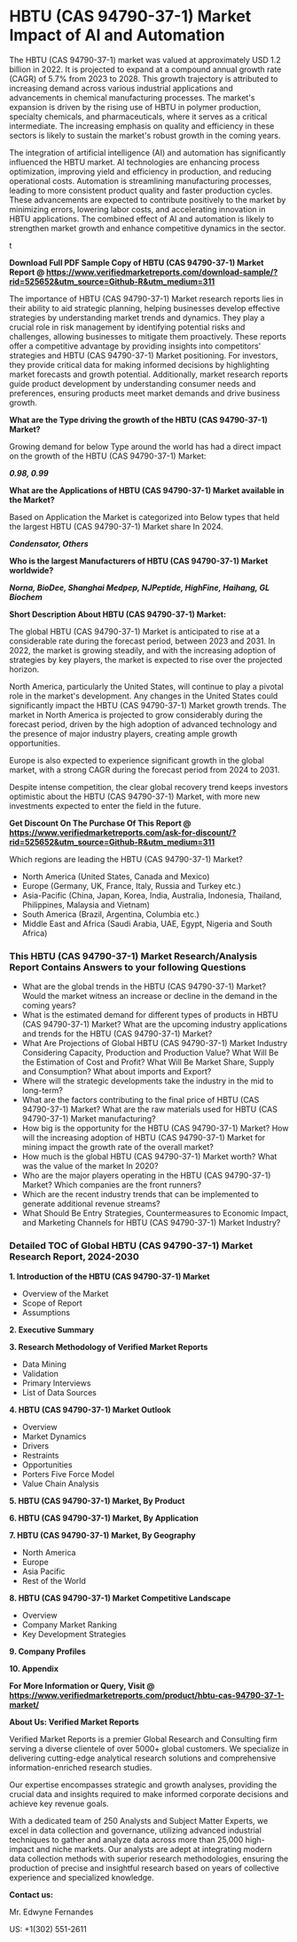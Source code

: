 <meta name="title" content="Global HBTU (CAS 94790-37-1) Market Impact of AI and Automation"><meta name="description" content="The HBTU (CAS 94790-37-1) market was valued at approximately USD 1.2 billion in 2022. It is projected to expand at a compound annual growth rate (CAGR) of 5.7% from 20"><meta name="title" content="HBTU (CAS 94790-37-1) Market Size, Share, Scope, Trends, Growth, Opportunities, Analysis, Forecast"><h1>HBTU (CAS 94790-37-1) Market Impact of AI and Automation</h1><p>The HBTU (CAS 94790-37-1) market was valued at approximately USD 1.2 billion in 2022. It is projected to expand at a compound annual growth rate (CAGR) of 5.7% from 2023 to 2028. This growth trajectory is attributed to increasing demand across various industrial applications and advancements in chemical manufacturing processes. The market's expansion is driven by the rising use of HBTU in polymer production, specialty chemicals, and pharmaceuticals, where it serves as a critical intermediate. The increasing emphasis on quality and efficiency in these sectors is likely to sustain the market's robust growth in the coming years.</p><p>The integration of artificial intelligence (AI) and automation has significantly influenced the HBTU market. AI technologies are enhancing process optimization, improving yield and efficiency in production, and reducing operational costs. Automation is streamlining manufacturing processes, leading to more consistent product quality and faster production cycles. These advancements are expected to contribute positively to the market by minimizing errors, lowering labor costs, and accelerating innovation in HBTU applications. The combined effect of AI and automation is likely to strengthen market growth and enhance competitive dynamics in the sector.</p>t</p><p id="" class=""><strong>Download Full PDF Sample Copy of HBTU (CAS 94790-37-1) Market Report @ <a href="https://www.verifiedmarketreports.com/download-sample/?rid=525652&utm_source=Github-R&utm_medium=311" target="_blank">https://www.verifiedmarketreports.com/download-sample/?rid=525652&utm_source=Github-R&utm_medium=311</a></strong></p><p>The importance of&nbsp;HBTU (CAS 94790-37-1) Market research reports lies in their ability to aid strategic planning, helping businesses develop effective strategies by understanding market trends and dynamics. They play a crucial role in risk management by identifying potential risks and challenges, allowing businesses to mitigate them proactively. These reports offer a competitive advantage by providing insights into competitors' strategies and HBTU (CAS 94790-37-1) Market positioning. For investors, they provide critical data for making informed decisions by highlighting market forecasts and growth potential. Additionally, market research reports guide product development by understanding consumer needs and preferences, ensuring products meet market demands and drive business growth.</p><p><strong>What are the&nbsp;Type driving the growth of the HBTU (CAS 94790-37-1) Market?</strong></p><p id="" class="">Growing demand for below Type around the world has had a direct impact on the growth of the HBTU (CAS 94790-37-1) Market:</p><em><strong>0.98, 0.99</strong></em></p><strong>What are the&nbsp;Applications&nbsp;of HBTU (CAS 94790-37-1) Market available in the Market?</strong></p><p id="" class="">Based on Application the Market is categorized into Below types that held the largest HBTU (CAS 94790-37-1) Market share In 2024.</p><em><strong>Condensator, Others</strong></em></p><strong>Who is the largest Manufacturers of HBTU (CAS 94790-37-1) Market worldwide?</strong></p><p><em><strong>Norna, BioDee, Shanghai Medpep, NJPeptide, HighFine, Haihang, GL Biochem</strong></em></p><p id="" class=""><strong>Short Description About HBTU (CAS 94790-37-1) Market:</strong></p><p>The global HBTU (CAS 94790-37-1) Market is anticipated to rise at a considerable rate during the forecast period, between 2023 and 2031. In 2022, the market is growing steadily, and with the increasing adoption of strategies by key players, the market is expected to rise over the projected horizon.</p><p>North America, particularly the United States, will continue to play a pivotal role in the market's development. Any changes in the United States could significantly impact the HBTU (CAS 94790-37-1) Market growth trends. The market in North America is projected to grow considerably during the forecast period, driven by the high adoption of advanced technology and the presence of major industry players, creating ample growth opportunities.</p><p>Europe is also expected to experience significant growth in the global market, with a strong CAGR during the forecast period from 2024 to 2031.</p><p>Despite intense competition, the clear global recovery trend keeps investors optimistic about the HBTU (CAS 94790-37-1) Market, with more new investments expected to enter the field in the future.</p><p id="" class=""><strong>Get Discount On The Purchase Of This Report @ <a href="https://www.verifiedmarketreports.com/ask-for-discount/?rid=525652&utm_source=Github-R&utm_medium=311" target="_blank">https://www.verifiedmarketreports.com/ask-for-discount/?rid=525652&utm_source=Github-R&utm_medium=311</a></strong></p>Which regions are leading the HBTU (CAS 94790-37-1) Market?</p><ul><li>North America (United States, Canada and Mexico)</li><li>Europe (Germany, UK, France, Italy, Russia and Turkey etc.)</li><li>Asia-Pacific (China, Japan, Korea, India, Australia, Indonesia, Thailand, Philippines, Malaysia and Vietnam)</li><li>South America (Brazil, Argentina, Columbia etc.)</li><li>Middle East and Africa (Saudi Arabia, UAE, Egypt, Nigeria and South Africa)</li></ul><h3 id="" class="">This HBTU (CAS 94790-37-1) Market Research/Analysis Report Contains Answers to your following Questions</h3><ul><li>What are the global trends in the HBTU (CAS 94790-37-1) Market? Would the market witness an increase or decline in the demand in the coming years?</li><li>What is the estimated demand for different types of products in HBTU (CAS 94790-37-1) Market? What are the upcoming industry applications and trends for the HBTU (CAS 94790-37-1) Market?</li><li>What Are Projections of Global HBTU (CAS 94790-37-1) Market Industry Considering Capacity, Production and Production Value? What Will Be the Estimation of Cost and Profit? What Will Be Market Share, Supply and Consumption? What about imports and Export?</li><li>Where will the strategic developments take the industry in the mid to long-term?</li><li>What are the factors contributing to the final price of HBTU (CAS 94790-37-1) Market? What are the raw materials used for HBTU (CAS 94790-37-1) Market manufacturing?</li><li>How big is the opportunity for the HBTU (CAS 94790-37-1) Market? How will the increasing adoption of HBTU (CAS 94790-37-1) Market for mining impact the growth rate of the overall market?</li><li>How much is the global HBTU (CAS 94790-37-1) Market worth? What was the value of the market In 2020?</li><li>Who are the major players operating in the HBTU (CAS 94790-37-1) Market? Which companies are the front runners?</li><li>Which are the recent industry trends that can be implemented to generate additional revenue streams?</li><li>What Should Be Entry Strategies, Countermeasures to Economic Impact, and Marketing Channels for HBTU (CAS 94790-37-1) Market Industry?</li></ul><h3 id="" class="">Detailed TOC of Global HBTU (CAS 94790-37-1) Market Research Report, 2024-2030</h3><p id="" class=""><strong>1. Introduction of the HBTU (CAS 94790-37-1) Market</strong></p><ul><li>Overview of the Market</li><li>Scope of Report</li><li>Assumptions</li></ul><p id="" class=""><strong>2. Executive Summary</strong></p><p id="" class=""><strong>3. Research Methodology of Verified Market Reports</strong></p><ul><li>Data Mining</li><li>Validation</li><li>Primary Interviews</li><li>List of Data Sources</li></ul><p id="" class=""><strong>4. HBTU (CAS 94790-37-1) Market Outlook</strong></p><ul><li>Overview</li><li>Market Dynamics</li><li>Drivers</li><li>Restraints</li><li>Opportunities</li><li>Porters Five Force Model</li><li>Value Chain Analysis</li></ul><p id="" class=""><strong>5. HBTU (CAS 94790-37-1) Market, By Product</strong></p><p id="" class=""><strong>6. HBTU (CAS 94790-37-1) Market, By Application</strong></p><p id="" class=""><strong>7. HBTU (CAS 94790-37-1) Market, By Geography</strong></p><ul><li>North America</li><li>Europe</li><li>Asia Pacific</li><li>Rest of the World</li></ul><p id="" class=""><strong>8. HBTU (CAS 94790-37-1) Market Competitive Landscape</strong></p><ul><li>Overview</li><li>Company Market Ranking</li><li>Key Development Strategies</li></ul><p id="" class=""><strong>9. Company Profiles</strong></p><p id="" class=""><strong>10. Appendix</strong></p><p id="" class=""><strong>For More Information or Query, Visit @ <a href="https://www.verifiedmarketreports.com/product/hbtu-cas-94790-37-1-market/" target="_blank">https://www.verifiedmarketreports.com/product/hbtu-cas-94790-37-1-market/</a></strong></p><p id="" class=""><strong>About Us: Verified Market Reports</strong></p><p id="" class="">Verified Market Reports is a premier Global Research and Consulting firm serving a diverse clientele of over 5000+ global customers. We specialize in delivering cutting-edge analytical research solutions and comprehensive information-enriched research studies.</p><p id="" class="">Our expertise encompasses strategic and growth analyses, providing the crucial data and insights required to make informed corporate decisions and achieve key revenue goals.</p><p id="" class="">With a dedicated team of 250 Analysts and Subject Matter Experts, we excel in data collection and governance, utilizing advanced industrial techniques to gather and analyze data across more than 25,000 high-impact and niche markets. Our analysts are adept at integrating modern data collection methods with superior research methodologies, ensuring the production of precise and insightful research based on years of collective experience and specialized knowledge.</p><p id="" class=""><strong>Contact us:</strong></p><p id="" class="">Mr. Edwyne Fernandes</p><p id="" class="">US: +1(302) 551-2611</p>